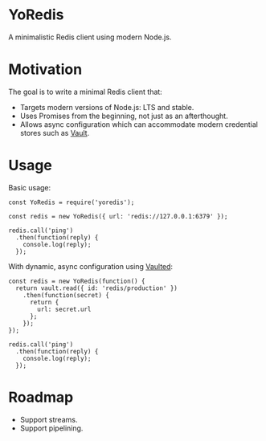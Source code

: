 YoRedis
=======

A minimalistic Redis client using modern Node.js.


Motivation
==========

The goal is to write a minimal Redis client that:

- Targets modern versions of Node.js: LTS and stable.
- Uses Promises from the beginning, not just as an afterthought.
- Allows async configuration which can accommodate modern credential stores
  such as [Vault][vault].


Usage
=====

Basic usage:

```node
const YoRedis = require('yoredis');

const redis = new YoRedis({ url: 'redis://127.0.0.1:6379' });

redis.call('ping')
  .then(function(reply) {
    console.log(reply);
  });
```

With dynamic, async configuration using [Vaulted][vaulted]:

```node
const redis = new YoRedis(function() {
  return vault.read({ id: 'redis/production' })
    .then(function(secret) {
      return {
        url: secret.url
      };
    });
});

redis.call('ping')
  .then(function(reply) {
    console.log(reply);
  });
```


Roadmap
=======

- Support streams.
- Support pipelining.


[vault]:   https://www.vaultproject.io
[vaulted]: https://github.com/chiefy/vaulted
